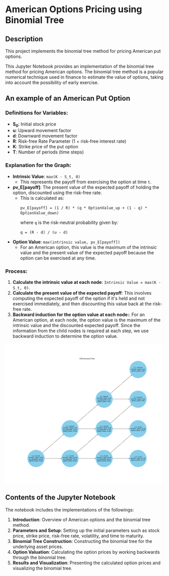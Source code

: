 
# American Options Pricing using Binomial Tree

## Description
This project implements the binomial tree method for pricing American put options.

This Jupyter Notebook provides an implementation of the binomial tree method for pricing American options. The binomial tree method is a popular numerical technique used in finance to estimate the value of options, taking into account the possibility of early exercise.

## An example of an American Put Option

### Definitions for Variables:
- **S<sub>0</sub>**: Initial stock price
- **u**: Upward movement factor
- **d**: Downward movement factor
- **R**: Risk-free Rate Parameter (1 + risk-free interest rate)
- **K**: Strike price of the put option
- **T**: Number of periods (time steps)

### Explanation for the Graph:
- **Intrinsic Value**: `max(K - S_t, 0)`
  - This represents the payoff from exercising the option at time `t`.
- **pv_E[payoff]**: The present value of the expected payoff of holding the option, discounted using the risk-free rate.
  - This is calculated as:
    ```
    pv_E[payoff] = (1 / R) * (q * OptionValue_up + (1 - q) * OptionValue_down)
    ```
    where `q` is the risk-neutral probability given by:
    ```
    q = (R - d) / (u - d)
    ```
- **Option Value**: `max(intrinsic value, pv_E[payoff])`
  - For an American option, this value is the maximum of the intrinsic value and the present value of the expected payoff because the option can be exercised at any time.

### Process:
1. **Calculate the intrinsic value at each node**: `Intrinsic Value = max(K - S_t, 0)`.
2. **Calculate the present value of the expected payoff**: This involves computing the expected payoff of the option if it's held and not exercised immediately, and then discounting this value back at the risk-free rate.
3. **Backward induction for the option value at each node:**: For an American option, at each node, the option value is the maximum of the intrinsic value and the discounted expected payoff. Since the information from the child nodes is required at each step, we use backward induction to determine the option value.



![Binomial Tree to Price an American Put Option](graph/bionomial_tree.png)

## Contents of the Jupyter Notebook
The notebook includes the implementations of the followings:
1. **Introduction**: Overview of American options and the binomial tree method.
2. **Parameters and Setup**: Setting up the initial parameters such as stock price, strike price, risk-free rate, volatility, and time to maturity.
3. **Binomial Tree Construction**: Constructing the binomial tree for the underlying asset prices.
4. **Option Valuation**: Calculating the option prices by working backwards through the binomial tree.
5. **Results and Visualization**: Presenting the calculated option prices and visualizing the binomial tree.